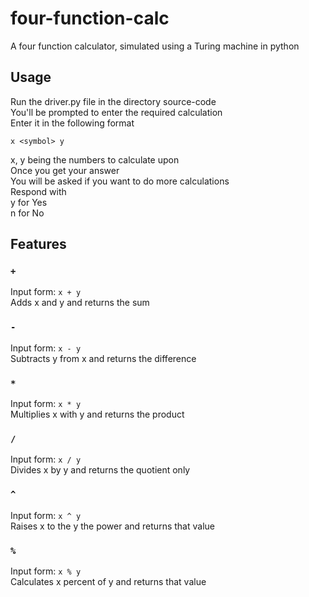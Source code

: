 # four-function-calc

A four function calculator, simulated using a Turing machine in python

## Usage

Run the driver.py file in the directory source-code\
You'll be prompted to enter the required calculation\
Enter it in the following format

```
x <symbol> y
```

x, y being the numbers to calculate upon\
Once you get your answer\
You will be asked if you want to do more calculations\
Respond with\
y for Yes\
n for No

## Features

### `+`

Input form:
`x + y`\
Adds x and y and returns the sum

### `-`

Input form:
`x - y`\
Subtracts y from x and returns the difference

### `*`

Input form:
`x * y`\
Multiplies x with y and returns the product

### `/`

Input form:
`x / y`\
Divides x by y and returns the quotient only

### `^`

Input form:
`x ^ y`\
Raises x to the y the power and returns that value

### `%`

Input form:
`x % y`\
Calculates x percent of y and returns that value
